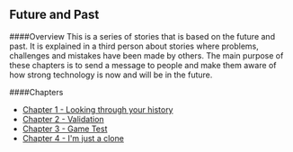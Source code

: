 ## Future and Past

####Overview
This is a series of stories that is based on the future and past. It is explained in a third person about stories where problems, challenges and mistakes have been made by others. The main purpose of these chapters is to send a message to people and make them aware of how strong technology is now and will be in the future.


####Chapters
- [Chapter 1 - Looking through your history](Chapter01.md)
- [Chapter 2 - Validation](Chapter02.md)
- [Chapter 3 - Game Test](Chapter03.md)
- [Chapter 4 - I'm just a clone](Chapter04.md)

